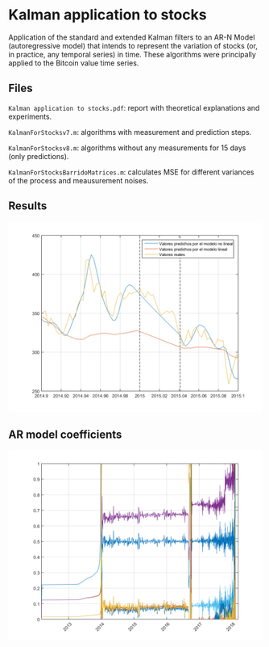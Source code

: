 # Kalman application to stocks

Application of the standard and extended Kalman filters to an AR-N Model (autoregressive model) that intends to represent the variation of stocks (or, in practice, any temporal series) in time. These algorithms were principally applied to the Bitcoin value time series.

## Files

`Kalman application to stocks.pdf`: report with theoretical explanations and experiments.

`KalmanForStocksv7.m`: algorithms with measurement and prediction steps.

`KalmanForStocksv8.m`: algorithms without any measurements for 15 days (only predictions).

`KalmanForStocksBarridoMatrices.m`: calculates MSE for different variances of the process and meausurement noises.

## Results

![](images/Bitcoin2015.png)

## AR model coefficients

![](images/BitcoinCoeficientes.png)
